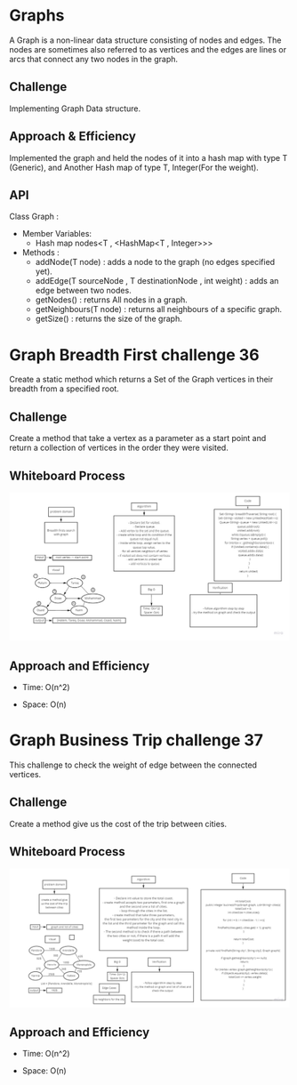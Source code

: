 # Graphs
A Graph is a non-linear data structure consisting of nodes and edges.
The nodes are sometimes also referred to as vertices and the edges are lines or arcs that connect any two nodes in the graph.

## Challenge
Implementing Graph Data structure.

## Approach & Efficiency
Implemented the graph and held the nodes of it into a hash map with type T (Generic), and Another Hash map
of type T, Integer(For the weight).
## API
Class Graph :
- Member Variables:
  - Hash map nodes<T , <HashMap<T , Integer>>>
- Methods :
  - addNode(T node) : adds a node to the graph (no edges specified yet).
  - addEdge(T sourceNode , T destinationNode , int weight) : adds an edge between two nodes.
  - getNodes() : returns All nodes in a graph.
  - getNeighbours(T node) : returns all neighbours of a specific graph.
  - getSize() : returns the size of the graph.



# Graph Breadth First challenge 36

Create a static method which returns a Set of the Graph vertices in their breadth from a specified root.

## Challenge

Create a method that take a vertex as a parameter as a start point and return a collection of vertices in the order they were visited.

## Whiteboard Process

![graph-breadth-first](breadthfirst-graph.jpg)

## Approach and Efficiency

* Time: O(n^2)

* Space: O(n)


# Graph Business Trip challenge 37

This challenge to check the weight of edge between the connected vertices.

## Challenge

Create a method give us the cost of the trip between cities.

## Whiteboard Process

![graph-business-trip](graph-business-trip.jpg)

## Approach and Efficiency

* Time: O(n^2)

* Space: O(n)
